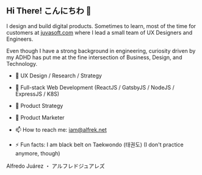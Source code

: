 ## Hi There! こんにちわ 👋

I design and build digital products. Sometimes to learn, most of the time for customers at [juvasoft.com](https://juvasoft.com) where I lead a small team of UX Designers and Engineers.

Even though I have a strong background in engineering, curiosity driven by my ADHD has put me at the fine intersection of Business, Design, and Technology.

- 🎨 UX Design / Research / Strategy
- 🚀 Full-stack Web Development (ReactJS / GatsbyJS / NodeJS / ExpressJS / K8S)
- 🎯 Product Strategy
- 📝 Product Marketer

- 📫 How to reach me: iam@alfrek.net
- ⚡ Fun facts: I am black belt on Taekwondo (태권도) (I don't practice anymore, though)

Alfredo Juárez ・ アルフレドジュアレズ

<!--
**alfrekjv/alfrekjv** is a ✨ _special_ ✨ repository because its `README.md` (this file) appears on your GitHub profile.

Here are some ideas to get you started:

- 🔭 I’m currently working on ...
- 🌱 I’m currently learning ...
- 👯 I’m looking to collaborate on ...
- 🤔 I’m looking for help with ...
- 💬 Ask me about ...
- 📫 How to reach me: ...
- 😄 Pronouns: ...
- ⚡ Fun fact: ...
-->
